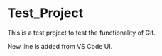 # Test_Project

This is a test project to test the functionality of Git.

New line is added from VS Code UI.